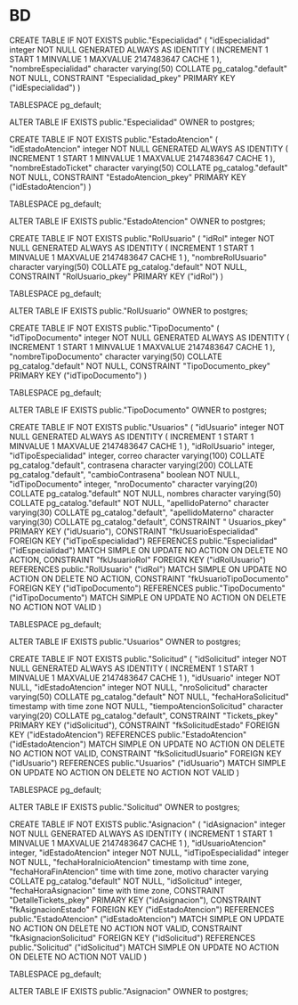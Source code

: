 # BD

 CREATE TABLE IF NOT EXISTS public."Especialidad"
(
    "idEspecialidad" integer NOT NULL GENERATED ALWAYS AS IDENTITY ( INCREMENT 1 START 1 MINVALUE 1 MAXVALUE 2147483647 CACHE 1 ),
    "nombreEspecialidad" character varying(50) COLLATE pg_catalog."default" NOT NULL,
    CONSTRAINT "Especialidad_pkey" PRIMARY KEY ("idEspecialidad")
)

TABLESPACE pg_default;

ALTER TABLE IF EXISTS public."Especialidad"
    OWNER to postgres;

CREATE TABLE IF NOT EXISTS public."EstadoAtencion"
(
    "idEstadoAtencion" integer NOT NULL GENERATED ALWAYS AS IDENTITY ( INCREMENT 1 START 1 MINVALUE 1 MAXVALUE 2147483647 CACHE 1 ),
    "nombreEstadoTicket" character varying(50) COLLATE pg_catalog."default" NOT NULL,
    CONSTRAINT "EstadoAtencion_pkey" PRIMARY KEY ("idEstadoAtencion")
)

TABLESPACE pg_default;

ALTER TABLE IF EXISTS public."EstadoAtencion"
    OWNER to postgres;

CREATE TABLE IF NOT EXISTS public."RolUsuario"
(
    "idRol" integer NOT NULL GENERATED ALWAYS AS IDENTITY ( INCREMENT 1 START 1 MINVALUE 1 MAXVALUE 2147483647 CACHE 1 ),
    "nombreRolUsuario" character varying(50) COLLATE pg_catalog."default" NOT NULL,
    CONSTRAINT "RolUsuario_pkey" PRIMARY KEY ("idRol")
)

TABLESPACE pg_default;

ALTER TABLE IF EXISTS public."RolUsuario"
    OWNER to postgres;

CREATE TABLE IF NOT EXISTS public."TipoDocumento"
(
    "idTipoDocumento" integer NOT NULL GENERATED ALWAYS AS IDENTITY ( INCREMENT 1 START 1 MINVALUE 1 MAXVALUE 2147483647 CACHE 1 ),
    "nombreTipoDocumento" character varying(50) COLLATE pg_catalog."default" NOT NULL,
    CONSTRAINT "TipoDocumento_pkey" PRIMARY KEY ("idTipoDocumento")
)

TABLESPACE pg_default;

ALTER TABLE IF EXISTS public."TipoDocumento"
    OWNER to postgres;

CREATE TABLE IF NOT EXISTS public."Usuarios"
(
    "idUsuario" integer NOT NULL GENERATED ALWAYS AS IDENTITY ( INCREMENT 1 START 1 MINVALUE 1 MAXVALUE 2147483647 CACHE 1 ),
    "idRolUsuario" integer,
    "idTipoEspecialidad" integer,
    correo character varying(100) COLLATE pg_catalog."default",
    contrasena character varying(200) COLLATE pg_catalog."default",
    "cambioContrasena" boolean NOT NULL,
    "idTipoDocumento" integer,
    "nroDocumento" character varying(20) COLLATE pg_catalog."default" NOT NULL,
    nombres character varying(50) COLLATE pg_catalog."default" NOT NULL,
    "apellidoPaterno" character varying(30) COLLATE pg_catalog."default",
    "apellidoMaterno" character varying(30) COLLATE pg_catalog."default",
    CONSTRAINT " Usuarios_pkey" PRIMARY KEY ("idUsuario"),
    CONSTRAINT "fkUsuarioEspecialidad" FOREIGN KEY ("idTipoEspecialidad")
        REFERENCES public."Especialidad" ("idEspecialidad") MATCH SIMPLE
        ON UPDATE NO ACTION
        ON DELETE NO ACTION,
    CONSTRAINT "fkUsuarioRol" FOREIGN KEY ("idRolUsuario")
        REFERENCES public."RolUsuario" ("idRol") MATCH SIMPLE
        ON UPDATE NO ACTION
        ON DELETE NO ACTION,
    CONSTRAINT "fkUsuarioTipoDocumento" FOREIGN KEY ("idTipoDocumento")
        REFERENCES public."TipoDocumento" ("idTipoDocumento") MATCH SIMPLE
        ON UPDATE NO ACTION
        ON DELETE NO ACTION
        NOT VALID
)

TABLESPACE pg_default;

ALTER TABLE IF EXISTS public."Usuarios"
    OWNER to postgres;

CREATE TABLE IF NOT EXISTS public."Solicitud"
(
    "idSolicitud" integer NOT NULL GENERATED ALWAYS AS IDENTITY ( INCREMENT 1 START 1 MINVALUE 1 MAXVALUE 2147483647 CACHE 1 ),
    "idUsuario" integer NOT NULL,
    "idEstadoAtencion" integer NOT NULL,
    "nroSolicitud" character varying(50) COLLATE pg_catalog."default" NOT NULL,
    "fechaHoraSolicitud" timestamp with time zone NOT NULL,
    "tiempoAtencionSolicitud" character varying(20) COLLATE pg_catalog."default",
    CONSTRAINT "Tickets_pkey" PRIMARY KEY ("idSolicitud"),
    CONSTRAINT "fkSolicitudEstado" FOREIGN KEY ("idEstadoAtencion")
        REFERENCES public."EstadoAtencion" ("idEstadoAtencion") MATCH SIMPLE
        ON UPDATE NO ACTION
        ON DELETE NO ACTION
        NOT VALID,
    CONSTRAINT "fkSolicitudUsuario" FOREIGN KEY ("idUsuario")
        REFERENCES public."Usuarios" ("idUsuario") MATCH SIMPLE
        ON UPDATE NO ACTION
        ON DELETE NO ACTION
        NOT VALID
)

TABLESPACE pg_default;

ALTER TABLE IF EXISTS public."Solicitud"
    OWNER to postgres;

CREATE TABLE IF NOT EXISTS public."Asignacion"
(
    "idAsignacion" integer NOT NULL GENERATED ALWAYS AS IDENTITY ( INCREMENT 1 START 1 MINVALUE 1 MAXVALUE 2147483647 CACHE 1 ),
    "idUsuarioAtencion" integer,
    "idEstadoAtencion" integer NOT NULL,
    "idTipoEspecialidad" integer NOT NULL,
    "fechaHoraInicioAtencion" timestamp with time zone,
    "fechaHoraFinAtencion" time with time zone,
    motivo character varying COLLATE pg_catalog."default" NOT NULL,
    "idSolicitud" integer,
    "fechaHoraAsignacion" time with time zone,
    CONSTRAINT "DetalleTickets_pkey" PRIMARY KEY ("idAsignacion"),
    CONSTRAINT "fkAsignacionEstado" FOREIGN KEY ("idEstadoAtencion")
        REFERENCES public."EstadoAtencion" ("idEstadoAtencion") MATCH SIMPLE
        ON UPDATE NO ACTION
        ON DELETE NO ACTION
        NOT VALID,
    CONSTRAINT "fkAsignacionSolicitud" FOREIGN KEY ("idSolicitud")
        REFERENCES public."Solicitud" ("idSolicitud") MATCH SIMPLE
        ON UPDATE NO ACTION
        ON DELETE NO ACTION
        NOT VALID
)

TABLESPACE pg_default;

ALTER TABLE IF EXISTS public."Asignacion"
    OWNER to postgres;
